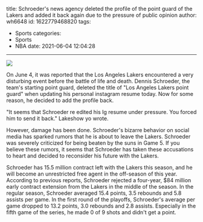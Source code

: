 title: Schroeder's news agency deleted the profile of the point guard of the Lakers and added it back again due to the pressure of public opinion
author: wh6648
id: 1622779468820
tags: 
- Sports
categories: 
- Sports
- NBA
date: 2021-06-04 12:04:28
---
![](https://p2.itc.cn/q_70/images01/20210604/1d907fc91f494028b88cfcbcbebaa2bb.jpeg)


On June 4, it was reported that the Los Angeles Lakers encountered a very disturbing event before the battle of life and death. Dennis Schroeder, the team's starting point guard, deleted the title of "Los Angeles Lakers point guard" when updating his personal instagram resume today. Now for some reason, he decided to add the profile back.

"It seems that Schroeder re edited his Ig resume under pressure. You forced him to send it back." Lakeshow yo wrote.

However, damage has been done. Schroeder's bizarre behavior on social media has sparked rumors that he is about to leave the Lakers. Schroeder was severely criticized for being beaten by the suns in Game 5. If you believe these rumors, it seems that Schroeder has taken these accusations to heart and decided to reconsider his future with the Lakers.

Schroeder has 15.5 million contract left with the Lakers this season, and he will become an unrestricted free agent in the off-season of this year. According to previous reports, Schroeder rejected a four-year, $84 million early contract extension from the Lakers in the middle of the season. In the regular season, Schroeder averaged 15.4 points, 3.5 rebounds and 5.8 assists per game. In the first round of the playoffs, Schroeder's average per game dropped to 13.2 points, 3.0 rebounds and 2.8 assists. Especially in the fifth game of the series, he made 0 of 9 shots and didn't get a point.

